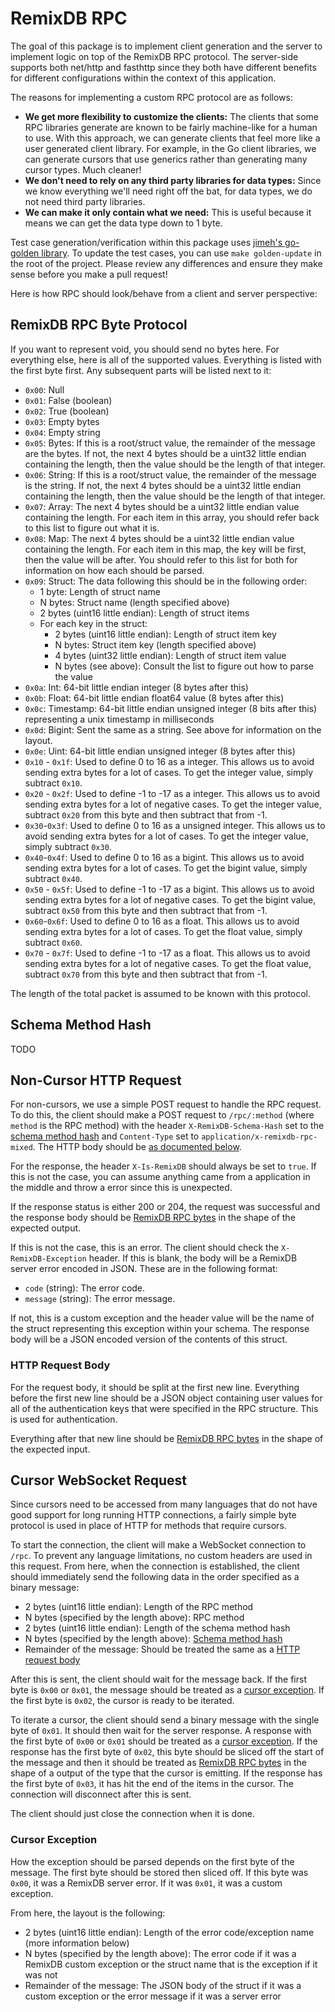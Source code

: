 # RemixDB RPC

The goal of this package is to implement client generation and the server to implement logic on top of the RemixDB RPC protocol. The server-side supports both net/http and fasthttp since they both have different benefits for different configurations within the context of this application.

The reasons for implementing a custom RPC protocol are as follows:
- **We get more flexibility to customize the clients:** The clients that some RPC libraries generate are known to be fairly machine-like for a human to use. With this approach, we can generate clients that feel more like a user generated client library. For example, in the Go client libraries, we can generate cursors that use generics rather than generating many cursor types. Much cleaner!
- **We don't need to rely on any third party libraries for data types:** Since we know everything we'll need right off the bat, for data types, we do not need third party libraries.
- **We can make it only contain what we need:** This is useful because it means we can get the data type down to 1 byte.

Test case generation/verification within this package uses [jimeh's go-golden library](https://github.com/jimeh/go-golden). To update the test cases, you can use `make golden-update` in the root of the project. Please review any differences and ensure they make sense before you make a pull request!

Here is how RPC should look/behave from a client and server perspective:

## RemixDB RPC Byte Protocol

If you want to represent void, you should send no bytes here. For everything else, here is all of the supported values. Everything is listed with the first byte first. Any subsequent parts will be listed next to it:

- `0x00`: Null
- `0x01`: False (boolean)
- `0x02`: True (boolean)
- `0x03`: Empty bytes
- `0x04`: Empty string
- `0x05`: Bytes: If this is a root/struct value, the remainder of the message are the bytes. If not, the next 4 bytes should be a uint32 little endian containing the length, then the value should be the length of that integer.
- `0x06`: String: If this is a root/struct value, the remainder of the message is the string. If not, the next 4 bytes should be a uint32 little endian containing the length, then the value should be the length of that integer.
- `0x07`: Array: The next 4 bytes should be a uint32 little endian value containing the length. For each item in this array, you should refer back to this list to figure out what it is.
- `0x08`: Map: The next 4 bytes should be a uint32 little endian value containing the length. For each item in this map, the key will be first, then the value will be after. You should refer to this list for both for information on how each should be parsed.
- `0x09`: Struct: The data following this should be in the following order:
    - 1 byte: Length of struct name
    - N bytes: Struct name (length specified above)
    - 2 bytes (uint16 little endian): Length of struct items
    - For each key in the struct:
        - 2 bytes (uint16 little endian): Length of struct item key
        - N bytes: Struct item key (length specified above)
        - 4 bytes (uint32 little endian): Length of struct item value
        - N bytes (see above): Consult the list to figure out how to parse the value
- `0x0a`: Int: 64-bit little endian integer (8 bytes after this)
- `0x0b`: Float: 64-bit little endian float64 value (8 bytes after this)
- `0x0c`: Timestamp: 64-bit little endian unsigned integer (8 bits after this) representing a unix timestamp in milliseconds
- `0x0d`: Bigint: Sent the same as a string. See above for information on the layout.
- `0x0e`: Uint: 64-bit little endian unsigned integer (8 bytes after this)
- `0x10` - `0x1f`: Used to define 0 to 16 as a integer. This allows us to avoid sending extra bytes for a lot of cases. To get the integer value, simply subtract `0x10`.
- `0x20` - `0x2f`: Used to define -1 to -17 as a integer. This allows us to avoid sending extra bytes for a lot of negative cases. To get the integer value, subtract `0x20` from this byte and then subtract that from -1.
- `0x30`-`0x3f`: Used to define 0 to 16 as a unsigned integer. This allows us to avoid sending extra bytes for a lot of cases. To get the integer value, simply subtract `0x30`.
- `0x40`-`0x4f`: Used to define 0 to 16 as a bigint. This allows us to avoid sending extra bytes for a lot of cases. To get the bigint value, simply subtract `0x40`.
- `0x50` - `0x5f`: Used to define -1 to -17 as a bigint. This allows us to avoid sending extra bytes for a lot of negative cases. To get the bigint value, subtract `0x50` from this byte and then subtract that from -1.
- `0x60`-`0x6f`: Used to define 0 to 16 as a float. This allows us to avoid sending extra bytes for a lot of cases. To get the float value, simply subtract `0x60`.
- `0x70` - `0x7f`: Used to define -1 to -17 as a float. This allows us to avoid sending extra bytes for a lot of negative cases. To get the float value, subtract `0x70` from this byte and then subtract that from -1.

The length of the total packet is assumed to be known with this protocol.

## Schema Method Hash

TODO

## Non-Cursor HTTP Request

For non-cursors, we use a simple POST request to handle the RPC request. To do this, the client should make a POST request to `/rpc/:method` (where `method` is the RPC method) with the header `X-RemixDB-Schema-Hash` set to the [schema method hash](#schema-method-hash) and `Content-Type` set to `application/x-remixdb-rpc-mixed`. The HTTP body should be [as documented below](#http-request-body).

For the response, the header `X-Is-RemixDB` should always be set to `true`. If this is not the case, you can assume anything came from a application in the middle and throw a error since this is unexpected.

If the response status is either 200 or 204, the request was successful and the response body should be [RemixDB RPC bytes](#remixdb-rpc-byte-protocol) in the shape of the expected output.

If this is not the case, this is an error. The client should check the `X-RemixDB-Exception` header. If this is blank, the body will be a RemixDB server error encoded in JSON. These are in the following format:

- `code` (string): The error code.
- `message` (string): The error message.

If not, this is a custom exception and the header value will be the name of the struct representing this exception within your schema. The response body will be a JSON encoded version of the contents of this struct.

### HTTP Request Body

For the request body, it should be split at the first new line. Everything before the first new line should be a JSON object containing user values for all of the authentication keys that were specified in the RPC structure. This is used for authentication.

Everything after that new line should be [RemixDB RPC bytes](#remixdb-rpc-byte-protocol) in the shape of the expected input.

## Cursor WebSocket Request

Since cursors need to be accessed from many languages that do not have good support for long running HTTP connections, a fairly simple byte protocol is used in place of HTTP for methods that require cursors.

To start the connection, the client will make a WebSocket connection to `/rpc`. To prevent any language limitations, no custom headers are used in this request. From here, when the connection is established, the client should immediately send the following data in the order specified as a binary message:

- 2 bytes (uint16 little endian): Length of the RPC method
- N bytes (specified by the length above): RPC method
- 2 bytes (uint16 little endian): Length of the schema method hash
- N bytes (specified by the length above): [Schema method hash](#schema-method-hash)
- Remainder of the message: Should be treated the same as a [HTTP request body](#http-request-body)

After this is sent, the client should wait for the message back. If the first byte is `0x00` or `0x01`, the message should be treated as a [cursor exception](#cursor-exception). If the first byte is `0x02`, the cursor is ready to be iterated.

To iterate a cursor, the client should send a binary message with the single byte of `0x01`. It should then wait for the server response. A response with the first byte of `0x00` or `0x01` should be treated as a [cursor exception](#cursor-exception). If the response has the first byte of `0x02`, this byte should be sliced off the start of the message and then it should be treated as [RemixDB RPC bytes](#remixdb-rpc-byte-protocol) in the shape of a output of the type that the cursor is emitting. If the response has the first byte of `0x03`, it has hit the end of the items in the cursor. The connection will disconnect after this is sent.

The client should just close the connection when it is done.

### Cursor Exception

How the exception should be parsed depends on the first byte of the message. The first byte should be stored then sliced off. If this byte was `0x00`, it was a RemixDB server error. If it was `0x01`, it was a custom exception.

From here, the layout is the following:

- 2 bytes (uint16 little endian): Length of the error code/exception name (more information below)
- N bytes (specified by the length above): The error code if it was a RemixDB custom exception or the struct name that is the exception if it was not
- Remainder of the message: The JSON body of the struct if it was a custom exception or the error message if it was a server error
